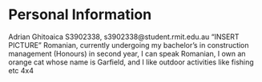 <!DOCTYPE html>
<html>
<body>

<h1>Personal Information</h1>
<p>Adrian Ghitoaica
S3902338, s3902338@student.rmit.edu.au  “INSERT PICTURE”
Romanian, currently undergoing my bachelor’s in construction management (Honours) in second year, I can speak Romanian, I own an orange cat whose name is Garfield, and I like outdoor activities like fishing etc 4x4
</p>

</body>
</html>
